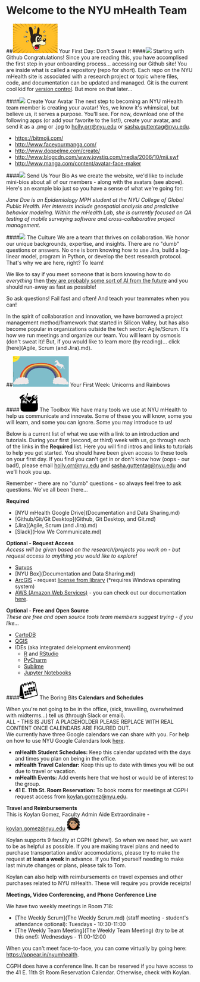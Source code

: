 # Welcome to the NYU mHealth Team

##<img src="/Images/nervous.jpg" width="120">  Your First Day: Don't Sweat It
####<img src="https://github.com/favicon.ico" width="35">  Starting with Github
Congratulations! Since you are reading this, you have accomplised the first step in your onboarding process... accessing our Github site! You are inside what is called a repository (repo for short). Each repo on the NYU mHealth site is associated with a research project or topic where files, code, and documentation can be updated and managed. Git is the current cool kid for [version control](http://git-scm.com/video/what-is-version-control). But more on that later...

####<img src="/Images/avatar.ico" width="40">  Create Your Avatar
The next step to becoming an NYU mHealth team member is creating your avatar! Yes, we know it's whimsical, but believe us, it serves a purpose. You'll see. For now, download one of the following apps (or add your favorite to the list!), create your avatar, and send it as a .png or .jpg to holly.orr@nyu.edu or sasha.guttentag@nyu.edu.

- https://bitmoji.com/  
- http://www.faceyourmanga.com/  
- http://www.doppelme.com/create/  
- http://www.blogcdn.com/www.joystiq.com/media/2006/10/mii.swf  
- http://www.manga.com/content/avatar-face-maker  

####<img src="https://github.com/nyu-mhealth/Onboarding/blob/master/Images/help-web-button.png" width="40">  Send Us Your Bio
As we create the website, we'd like to include mini-bios about all of our members - along with the avatars (see above). Here's an example bio just so you have a sense of what we're going for:

*Jane Doe is an Epidemiology MPH student at the NYU College of Global Public Health. Her interests include geospatial analysis and predictive behavior modeling. Within the mHealth Lab, she is currently focused on QA testing of mobile surveying software and cross-collaborative project management.* 

####<img src="https://github.com/nyu-mhealth/Onboarding/blob/master/Images/brainstorming-icon.png" width="50">  The Culture
We are a team that thrives on collaboration. We honor our unique backgrounds, expertise, and insights. There are no "dumb" questions or answers. No one is born knowing how to use Jira, build a log-linear model, program in Python, or develop the best research protocol. That's why we are here, right? To learn! 

We like to say if you meet someone that is born knowing how to do *everything* then [they are probably some sort of AI from the future](https://en.wikipedia.org/wiki/The_Terminator) and you should run-away as fast as possible! 

So ask questions! Fail fast and often! And teach your teammates when you can!

In the spirit of collaboration and innovation, we have borrowed a project management method/framework that started in Silicon Valley, but has also become popular in organizations outside the tech sector: Agile/Scrum.  It's how we run meetings and organize our team. You will learn by osmosis (don't sweat it)! But, if you would like to learn more (by reading)... click [here](Agile, Scrum (and Jira).md). 

##<img src="/Images/unicorn.jpg" width="150">  Your First Week: Unicorns and Rainbows

####<img src="/Images/toolbox.png" width="50">  The Toolbox
We have many tools we use at NYU mHealth to help us communicate and innovate. Some of these you will know, some you will learn, and some you can ignore. Some you may introduce to us! 

Below is a current list of what we use with a link to an introduction and tutorials. During your first (second, or third) week with us, go through each of the links in the **Required** list. Here you will find intros and links to tutorials to help you get started. You should have been given access to these tools on your first day. If you find you can't get in or don't know how (oops - our bad!), please email holly.orr@nyu.edu and sasha.guttentag@nyu.edu and we'll hook you up.

Remember - there are no "dumb" questions - so always feel free to ask questions. We've all been there...

**Required**  
- [NYU mHealth Google Drive](Documentation and Data Sharing.md)
- [Github/Git/Git Desktop](Github, Git Desktop, and Git.md)
- [Jira](Agile, Scrum (and Jira).md)
- [Slack](How We Communicate.md)

**Optional - Request Access**  
*Access will be given based on the research/projects you work on - but request access to anything you would like to explore!*
- [Survos](https://survos.com/)
- [NYU Box](Documentation and Data Sharing.md)
- [ArcGIS](https://www.arcgis.com/features/) - request [license from library](http://guides.nyu.edu/c.php?g=276822&p=2845922) (*requires Windows operating system)
- [AWS (Amazon Web Services)](https://aws.amazon.com/?nc2=h_lg) - you can check out our documentation [here](https://github.com/nyu-mhealth/NYU-AWS).

**Optional - Free and Open Source**  
*These are free and open source tools team members suggest trying - if you like...*
- [CartoDB](https://cartodb.com/)
- [QGIS](http://www.qgis.org/en/site/)
- IDEs (aka integrated delelopment environment)
  - [R](www.r-project.org) and [RStudio](https://www.rstudio.com/)
  - [PyCharm](https://www.jetbrains.com/pycharm/)
  - [Sublime](https://www.sublimetext.com/)
  - [Jupyter Notebooks](http://jupyter.org/)  

####<img src="/Images/spring-desktop-calendar-variant.png" width="50">  The Boring Bits
**Calendars and Schedules**    

When you're not going to be in the office, (sick, travelling, overwhelmed with midterms...) tell us (through Slack or email).  
ALL - THIS IS JUST A PLACEHOLDER PLEASE REPLACE WITH REAL CONTENT ONCE CALENDARS ARE FIGURED OUT.      
We currently have three Google calendars we can share with you. For help on how to use NYU Google Calendars look [here](https://www.nyu.edu/life/resources-and-services/information-technology/communication-and-conferencing/nyu-calendar.html).
 - **mHealth Student Schedules:** Keep this calendar updated with the days and times you plan on being in the office.   
 - **mHealth Travel Calendar:** Keep this up to date with times you will be out due to travel or vacation.  
 - **mHealth Events:** Add events here that we host or would be of interest to the group.
 - **41 E. 11th St. Room Reservation:** To book rooms for meetings at CGPH request access from koylan.gomez@nyu.edu.
 
**Travel and Reimbursements**  
This is Koylan Gomez, Faculty Admin Aide Extraordinaire - koylan.gomez@nyu.edu  <img src="/Images/koylan.JPG" width="35">  

Koylan supports 9 faculty at CGPH (phew!). So when we need her, we want to be as helpful as possible. If you are making travel plans and need to purchase transportation and/or accomodations, please try to make the request **at least a week** in advance. If you find yourself needing to make last minute changes or plans, please talk to Tom.

Koylan can also help with reimbursements on travel expenses and other purchases related to NYU mHealth. These will require you provide receipts!

**Meetings, Video Conferencing, and Phone Conference Line**  

We have two weekly meetings in Room 718:
- [The Weekly Scrum](The Weekly Scrum.md) (staff meeting - student's attendance optional): Tuesdays - 10:30-11:00
- [The Weekly Team Meeting](The Weekly Team Meeting) (try to be at this one!): Wednesdays - 11:00-12:00

When you can't meet face-to-face, you can come virtually by going here: https://appear.in/nyumhealth.

CGPH does have a conference line. It can be reserved if you have access to the 41 E. 11th St Room Reservation Calendar. Otherwise, check with Koylan.
